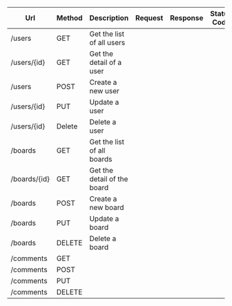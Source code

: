 | Url          | Method | Description                 | Request | Response | Status Code |
| ------------ | ------ | --------------------------- | ------- | -------- | ----------- |
| /users       | GET    | Get the list of all users   |         |          |             |
| /users/{id}  | GET    | Get the detail of a user    |         |          |             |
| /users       | POST   | Create a new user           |         |          |             |
| /users/{id}  | PUT    | Update a user               |         |          |             |
| /users/{id}  | Delete | Delete a user               |         |          |             |
| /boards      | GET    | Get the list of all boards  |         |          |             |
| /boards/{id} | GET    | Get the detail of the board |         |          |             |
| /boards      | POST   | Create a new board          |         |          |             |
| /boards      | PUT    | Update a board              |         |          |             |
| /boards      | DELETE | Delete a board              |         |          |             |
| /comments    | GET    |                             |         |          |             |
| /comments    | POST   |                             |         |          |             |
| /comments    | PUT    |                             |         |          |             |
| /comments    | DELETE |                             |         |          |             |
